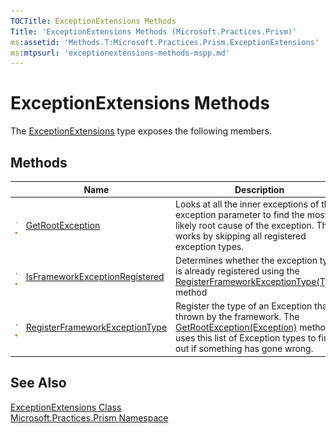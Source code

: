 ```yaml
---
TOCTitle: ExceptionExtensions Methods
Title: 'ExceptionExtensions Methods (Microsoft.Practices.Prism)'
ms:assetid: 'Methods.T:Microsoft.Practices.Prism.ExceptionExtensions'
ms:mtpsurl: 'exceptionextensions-methods-mspp.md'
---
```


# ExceptionExtensions Methods

The [ExceptionExtensions](/patterns-practices/reference/exceptionextensions-class-mspp) type exposes the following members.

## Methods

<table>

<thead>
<tr class="header">
<th> </th>
<th>Name</th>
<th>Description</th>
</tr>
</thead>
<tbody>
<tr class="odd">
<td><img src="/patterns-practices/reference/images/public-method.gif" alt="Public method"/><img src="/patterns-practices/reference/images/static-member.gif" alt="Static member"/></td>
<td><a href="/patterns-practices/reference/exceptionextensions-getrootexception-method-mspp" data-raw-source="[GetRootException](/patterns-practices/reference/exceptionextensions-getrootexception-method-mspp)">GetRootException</a></td>
<td><div class="summary">
Looks at all the inner exceptions of the exception parameter to find the most likely root cause of the exception. This works by skipping all registered exception types.
</div></td>
</tr>
<tr class="even">
<td><img src="/patterns-practices/reference/images/public-method.gif" alt="Public method"/><img src="/patterns-practices/reference/images/static-member.gif" alt="Static member"/></td>
<td><a href="/patterns-practices/reference/exceptionextensions-isframeworkexceptionregistered-method-mspp" data-raw-source="[IsFrameworkExceptionRegistered](/patterns-practices/reference/exceptionextensions-isframeworkexceptionregistered-method-mspp)">IsFrameworkExceptionRegistered</a></td>
<td><div class="summary">
Determines whether the exception type is already registered using the <a href="/patterns-practices/reference/exceptionextensions-registerframeworkexceptiontype-method-mspp" data-raw-source="[RegisterFrameworkExceptionType(Type)](/patterns-practices/reference/exceptionextensions-registerframeworkexceptiontype-method-mspp)">RegisterFrameworkExceptionType(Type)</a> method
</div></td>
</tr>
<tr class="odd">
<td><img src="/patterns-practices/reference/images/public-method.gif" alt="Public method"/><img src="/patterns-practices/reference/images/static-member.gif" alt="Static member"/></td>
<td><a href="/patterns-practices/reference/exceptionextensions-registerframeworkexceptiontype-method-mspp" data-raw-source="[RegisterFrameworkExceptionType](/patterns-practices/reference/exceptionextensions-registerframeworkexceptiontype-method-mspp)">RegisterFrameworkExceptionType</a></td>
<td><div class="summary">
Register the type of an Exception that is thrown by the framework. The <a href="/patterns-practices/reference/exceptionextensions-getrootexception-method-mspp" data-raw-source="[GetRootException(Exception)](/patterns-practices/reference/exceptionextensions-getrootexception-method-mspp)">GetRootException(Exception)</a> method uses this list of Exception types to find out if something has gone wrong.
</div></td>
</tr>
</tbody>
</table>

## See Also

[ExceptionExtensions Class](/patterns-practices/reference/exceptionextensions-class-mspp)  
[Microsoft.Practices.Prism Namespace](/patterns-practices/reference/mspp-namespace)  
